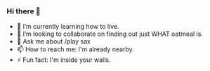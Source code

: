 ### Hi there 👋

- 🌱 I’m currently learning how to live.
- 👯 I’m looking to collaborate on finding out just WHAT oatmeal is.
- 💬 Ask me about /play sax
- 📫 How to reach me: I'm already nearby.
- ⚡ Fun fact: I'm inside your walls.
